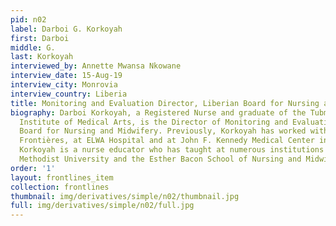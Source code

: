 ```yaml
---
pid: n02
label: Darboi G. Korkoyah
first: Darboi
middle: G.
last: Korkoyah
interviewed_by: Annette Mwansa Nkowane
interview_date: 15-Aug-19
interview_city: Monrovia
interview_country: Liberia
title: Monitoring and Evaluation Director, Liberian Board for Nursing and Midwifery
biography: Darboi Korkoyah, a Registered Nurse and graduate of the Tubman National
  Institute of Medical Arts, is the Director of Monitoring and Evaluation of the Liberian
  Board for Nursing and Midwifery. Previously, Korkoyah has worked with Médecins Sans
  Frontières, at ELWA Hospital and at John F. Kennedy Medical Center in Monrovia.
  Korkoyah is a nurse educator who has taught at numerous institutions including United
  Methodist University and the Esther Bacon School of Nursing and Midwifery.
order: '1'
layout: frontlines_item
collection: frontlines
thumbnail: img/derivatives/simple/n02/thumbnail.jpg
full: img/derivatives/simple/n02/full.jpg
---
```

